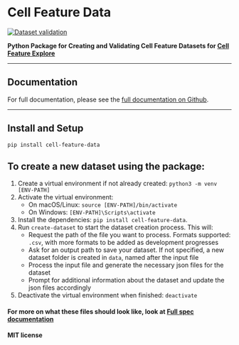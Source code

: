 # Cell Feature Data

[![Dataset validation](https://github.com/allen-cell-animated/cell-feature-data/actions/workflows/validate.yml/badge.svg?branch=main)](https://github.com/allen-cell-animated/cell-feature-data/actions/workflows/validate.yml)


**Python Package for Creating and Validating Cell Feature Datasets for [Cell Feature Explore](https://cfe.allencell.org/)**

---

## Documentation

For full documentation, please see the [full documentation on Github](https://github.com/allen-cell-animated/cell-feature-data).

---

## Install and Setup

```pip install cell-feature-data```

## To create a new dataset using the package:
1. Create a virtual environment if not already created: `python3 -m venv [ENV-PATH]`
2. Activate the virtual environment: 
   - On macOS/Linux: `source [ENV-PATH]/bin/activate`
   - On Windows: `[ENV-PATH]\Scripts\activate`
3. Install the dependencies: `pip install cell-feature-data`. 
4. Run `create-dataset` to start the dataset creation process. This will: 
   - Request the path of the file you want to process. Formats supported: `.csv`, with more formats to be added as development progresses
   - Ask for an output path to save your dataset. If not specified, a new dataset folder is created in `data`, named after the input file
   - Process the input file and generate the necessary json files for the dataset
   - Prompt for additional information about the dataset and update the json files accordingly
5. Deactivate the virtual environment when finished: `deactivate`

#### For more on what these files should look like, look at [Full spec documentation](https://allen-cell-animated.github.io/cell-feature-data/HandoffSpecification.html)

**MIT license**